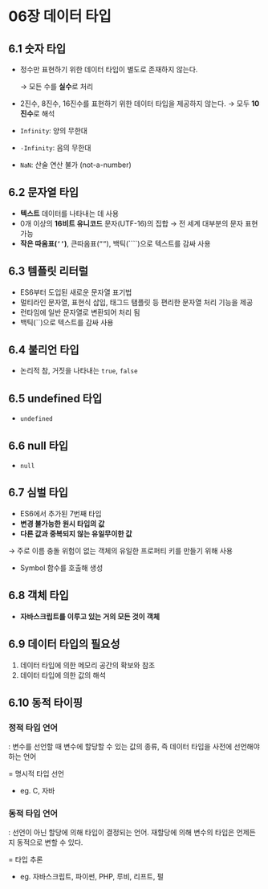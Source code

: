 # 06장 데이터 타입

## 6.1 숫자 타입

- 정수만 표현하기 위한 데이터 타입이 별도로 존재하지 않는다.

  → 모든 수를 **실수**로 처리

- 2진수, 8진수, 16진수를 표현하기 위한 데이터 타입을 제공하지 않는다.
  → 모두 **10진수**로 해석
- `Infinity`: 양의 무한대
- `-Infinity`: 음의 무한대
- `NaN`: 산술 연산 불가 (not-a-number)

## 6.2 문자열 타입

- **텍스트** 데이터를 나타내는 데 사용
- 0개 이상의 **16비트 유니코드** 문자(UTF-16)의 집합
  → 전 세계 대부분의 문자 표현 가능
- **작은 따옴표(`’’`)**, 큰따옴표(`””`), 백틱(````)으로 텍스트를 감싸 사용

## 6.3 템플릿 리터럴

- ES6부터 도입된 새로운 문자열 표기법
- 멀티라인 문자열, 표현식 삽입, 태그드 탬플릿 등 편리한 문자열 처리 기능을 제공
- 런타임에 일반 문자열로 변환되어 처리 됨
- 백틱(``)으로 텍스트를 감싸 사용

## 6.4 불리언 타입

- 논리적 참, 거짓을 나타내는 `true`, `false`

## 6.5 undefined 타입

- `undefined`

## 6.6 null 타입

- `null`

## 6.7 심벌 타입

- ES6에서 추가된 7번째 타입
- **변경 불가능한 원시 타입의 값**
- **다른 값과 중복되지 않는 유일무이한 값**

→ 주로 이름 충돌 위험이 없는 객체의 유일한 프로퍼티 키를 만들기 위해 사용

- Symbol 함수를 호출해 생성

## 6.8 객체 타입

- **자바스크립트를 이루고 있는 거의 모든 것이 객체**

## 6.9 데이터 타입의 필요성

1. 데이터 타입에 의한 메모리 공간의 확보와 참조
2. 데이터 타입에 의한 값의 해석

## 6.10 동적 타이핑

### 정**적 타입 언어**

: 변수를 선언할 때 변수에 할당할 수 있는 값의 종류, 즉 데이터 타입을 사전에 선언해야 하는 언어

= 명시적 타입 선언

- eg. C, 자바

### 동적 타입 언어

: 선언이 아닌 할당에 의해 타입이 결정되는 언어. 재할당에 의해 변수의 타입은 언제든지 동적으로 변할 수 있다.

= 타입 추론

- eg. 자바스크립트, 파이썬, PHP, 루비, 리프트, 펄
